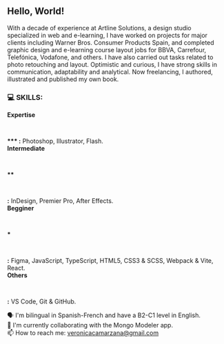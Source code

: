 ## Hello, World!

With a decade of experience at Artline Solutions, a design studio specialized in web and e-learning, I have worked on projects for major clients including Warner Bros. Consumer Products Spain, and completed graphic design and e-learning course layout jobs for BBVA, Carrefour, Telefónica, Vodafone, and others. I have also carried out tasks related to photo retouching and layout. Optimistic and curious, I have strong skills in communication, adaptability and analytical. Now freelancing, I authored, illustrated and published my own book.


### 💻 SKILLS:  
__Expertise<pre>     </pre>*** :__ Photoshop, Illustrator, Flash.  
__Intermediate<pre>  </pre>**<pre>  </pre>:__ InDesign, Premier Pro, After Effects.  
__Begginer<pre>      </pre>*<pre>   </pre>:__ Figma, JavaScript, TypeScript, HTML5, CSS3 & SCSS, Webpack & Vite, React.  
__Others<pre>            </pre>:__ VS Code, Git & GitHub.  

🗣  I'm bilingual in Spanish-French and have a B2-C1 level in English.  
👯  I'm currently collaborating with the Mongo Modeler app.  
📫  How to reach me: veronicacamarzana@gmail.com  

